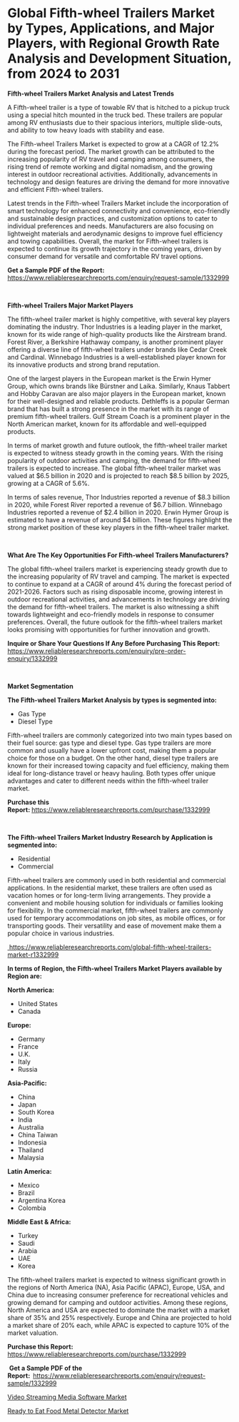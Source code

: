 <p><h1>Global Fifth-wheel Trailers Market by Types, Applications, and Major Players, with Regional Growth Rate Analysis and Development Situation, from 2024 to 2031</h1></p><p><strong>Fifth-wheel Trailers Market Analysis and Latest Trends</strong></p>
<p><p>A Fifth-wheel trailer is a type of towable RV that is hitched to a pickup truck using a special hitch mounted in the truck bed. These trailers are popular among RV enthusiasts due to their spacious interiors, multiple slide-outs, and ability to tow heavy loads with stability and ease.</p><p>The Fifth-wheel Trailers Market is expected to grow at a CAGR of 12.2% during the forecast period. The market growth can be attributed to the increasing popularity of RV travel and camping among consumers, the rising trend of remote working and digital nomadism, and the growing interest in outdoor recreational activities. Additionally, advancements in technology and design features are driving the demand for more innovative and efficient Fifth-wheel trailers.</p><p>Latest trends in the Fifth-wheel Trailers Market include the incorporation of smart technology for enhanced connectivity and convenience, eco-friendly and sustainable design practices, and customization options to cater to individual preferences and needs. Manufacturers are also focusing on lightweight materials and aerodynamic designs to improve fuel efficiency and towing capabilities. Overall, the market for Fifth-wheel trailers is expected to continue its growth trajectory in the coming years, driven by consumer demand for versatile and comfortable RV travel options.</p></p>
<p><strong>Get a Sample PDF of the Report:&nbsp;</strong> <a href="https://www.reliableresearchreports.com/enquiry/request-sample/1332999">https://www.reliableresearchreports.com/enquiry/request-sample/1332999</a></p>
<p>&nbsp;</p>
<p><strong>Fifth-wheel Trailers Major Market Players</strong></p>
<p><p>The fifth-wheel trailer market is highly competitive, with several key players dominating the industry. Thor Industries is a leading player in the market, known for its wide range of high-quality products like the Airstream brand. Forest River, a Berkshire Hathaway company, is another prominent player offering a diverse line of fifth-wheel trailers under brands like Cedar Creek and Cardinal. Winnebago Industries is a well-established player known for its innovative products and strong brand reputation.</p><p>One of the largest players in the European market is the Erwin Hymer Group, which owns brands like Bürstner and Laika. Similarly, Knaus Tabbert and Hobby Caravan are also major players in the European market, known for their well-designed and reliable products. Dethleffs is a popular German brand that has built a strong presence in the market with its range of premium fifth-wheel trailers. Gulf Stream Coach is a prominent player in the North American market, known for its affordable and well-equipped products.</p><p>In terms of market growth and future outlook, the fifth-wheel trailer market is expected to witness steady growth in the coming years. With the rising popularity of outdoor activities and camping, the demand for fifth-wheel trailers is expected to increase. The global fifth-wheel trailer market was valued at $6.5 billion in 2020 and is projected to reach $8.5 billion by 2025, growing at a CAGR of 5.6%.</p><p>In terms of sales revenue, Thor Industries reported a revenue of $8.3 billion in 2020, while Forest River reported a revenue of $6.7 billion. Winnebago Industries reported a revenue of $2.4 billion in 2020. Erwin Hymer Group is estimated to have a revenue of around $4 billion. These figures highlight the strong market position of these key players in the fifth-wheel trailer market.</p></p>
<p>&nbsp;</p>
<p><strong>What Are The Key Opportunities For Fifth-wheel Trailers Manufacturers?</strong></p>
<p><p>The global fifth-wheel trailers market is experiencing steady growth due to the increasing popularity of RV travel and camping. The market is expected to continue to expand at a CAGR of around 4% during the forecast period of 2021-2026. Factors such as rising disposable income, growing interest in outdoor recreational activities, and advancements in technology are driving the demand for fifth-wheel trailers. The market is also witnessing a shift towards lightweight and eco-friendly models in response to consumer preferences. Overall, the future outlook for the fifth-wheel trailers market looks promising with opportunities for further innovation and growth.</p></p>
<p><strong>Inquire or Share Your Questions If Any Before Purchasing This Report:</strong> <a href="https://www.reliableresearchreports.com/enquiry/pre-order-enquiry/1332999">https://www.reliableresearchreports.com/enquiry/pre-order-enquiry/1332999</a></p>
<p>&nbsp;</p>
<p><strong>Market Segmentation</strong></p>
<p><strong>The Fifth-wheel Trailers Market Analysis by types is segmented into:</strong></p>
<p><ul><li>Gas Type</li><li>Diesel Type</li></ul></p>
<p><p>Fifth-wheel trailers are commonly categorized into two main types based on their fuel source: gas type and diesel type. Gas type trailers are more common and usually have a lower upfront cost, making them a popular choice for those on a budget. On the other hand, diesel type trailers are known for their increased towing capacity and fuel efficiency, making them ideal for long-distance travel or heavy hauling. Both types offer unique advantages and cater to different needs within the fifth-wheel trailer market.</p></p>
<p><strong>Purchase this Report:&nbsp;</strong><a href="https://www.reliableresearchreports.com/purchase/1332999">https://www.reliableresearchreports.com/purchase/1332999</a></p>
<p>&nbsp;</p>
<p><strong>The Fifth-wheel Trailers Market Industry Research by Application is segmented into:</strong></p>
<p><ul><li>Residential</li><li>Commercial</li></ul></p>
<p><p>Fifth-wheel trailers are commonly used in both residential and commercial applications. In the residential market, these trailers are often used as vacation homes or for long-term living arrangements. They provide a convenient and mobile housing solution for individuals or families looking for flexibility. In the commercial market, fifth-wheel trailers are commonly used for temporary accommodations on job sites, as mobile offices, or for transporting goods. Their versatility and ease of movement make them a popular choice in various industries.</p></p>
<p><a href="https://www.reliableresearchreports.com/global-fifth-wheel-trailers-market-r1332999">&nbsp;https://www.reliableresearchreports.com/global-fifth-wheel-trailers-market-r1332999</a></p>
<p><strong>In terms of Region, the Fifth-wheel Trailers Market Players available by Region are:</strong></p>
<p>
    <p> <strong> North America: </strong>
        <ul>
            <li>United States</li>
            <li>Canada</li>
        </ul>
        </p> 
    <p> <strong> Europe: </strong>
        <ul>
            <li>Germany</li>
            <li>France</li>
            <li>U.K.</li>
            <li>Italy</li>
            <li>Russia</li>
        </ul>
        </p> 
    <p> <strong> Asia-Pacific: </strong>
        <ul>
            <li>China</li>
            <li>Japan</li>
            <li>South Korea</li>
            <li>India</li>
            <li>Australia</li>
            <li>China Taiwan</li>
            <li>Indonesia</li>
            <li>Thailand</li>
            <li>Malaysia</li>
        </ul>
        </p> 
    <p> <strong> Latin America: </strong>
        <ul>
            <li>Mexico</li>
            <li>Brazil</li>
            <li>Argentina Korea</li>
            <li>Colombia</li>
        </ul>
        </p> 
    <p> <strong> Middle East & Africa: </strong>
        <ul>
            <li>Turkey</li>
            <li>Saudi</li>
            <li>Arabia</li>
            <li>UAE</li>
            <li>Korea</li>
        </ul>
    </p>
    </p>
<p><p>The fifth-wheel trailers market is expected to witness significant growth in the regions of North America (NA), Asia Pacific (APAC), Europe, USA, and China due to increasing consumer preference for recreational vehicles and growing demand for camping and outdoor activities. Among these regions, North America and USA are expected to dominate the market with a market share of 35% and 25% respectively. Europe and China are projected to hold a market share of 20% each, while APAC is expected to capture 10% of the market valuation.</p></p>
<p><strong>Purchase this Report: </strong><a href="https://www.reliableresearchreports.com/purchase/1332999">https://www.reliableresearchreports.com/purchase/1332999</a></p>
<p>&nbsp;<strong>Get a Sample PDF of the Report:&nbsp;&nbsp;</strong><a href="https://www.reliableresearchreports.com/enquiry/request-sample/1332999">https://www.reliableresearchreports.com/enquiry/request-sample/1332999</a></p>
<p><strong></strong></p>
<p><p><a href="https://medium.com/@philipholland626/video-streaming-media-software-market-size-is-growing-at-cagr-of-8-1-13292c29c355">Video Streaming Media Software Market</a></p><p><a href="https://github.com/faisalayoob601/Market-Research-Report-List-1/blob/main/ready-to-eat-food-metal-detector-market.md">Ready to Eat Food Metal Detector Market</a></p></p>